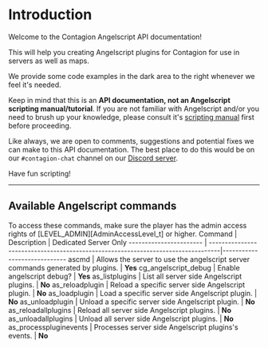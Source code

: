 Introduction
============

Welcome to the Contagion Angelscript API documentation!

This will help you creating Angelscript plugins for Contagion for use in servers as well as maps.

We provide some code examples in the dark area to the right whenever we feel it's needed.

Keep in mind that this is an **API documentation, not an Angelscript scripting manual/tutorial**. If you are not familiar with Angelscript and/or you need to brush up your knowledge, please consult it's [scripting manual](http://www.angelcode.com/angelscript/sdk/docs/manual/doc_script.html) first before proceeding.

Like always, we are open to comments, suggestions and potential fixes we can make to this API documentation. The best place to do this would be on our `#contagion-chat` channel on our [Discord server](https://discord.gg/monochrome).

Have fun scripting!

- - -

## Available Angelscript commands

To access these commands, make sure the player has the admin access rights of [LEVEL_ADMIN][AdminAccessLevel_t] or higher.
Command                 | Description                                                                      | Dedicated Server Only
----------------------- | ---------------------------------------------------------------------------------|-----------------------------
ascmd                   | Allows the server to use the angelscript server commands generated by plugins.   | **Yes**
cg_angelscript_debug    | Enable angelscript debug?                                                        | **Yes**
as_listplugins          | List all server side Angelscript plugins.                                        | **No**
as_reloadplugin         | Reload a specific server side Angelscript plugin.                                | **No**
as_loadplugin           | Load a specific server side Angelscript plugin.                                  | **No**
as_unloadplugin         | Unload a specific server side Angelscript plugin.                                | **No**
as_reloadallplugins     | Reload all server side Angelscript plugins.                                      | **No**
as_unloadallplugins     | Unload all server side Angelscript plugins.                                      | **No**
as_processpluginevents  | Processes server side Angelscript plugins's events.                              | **No**


